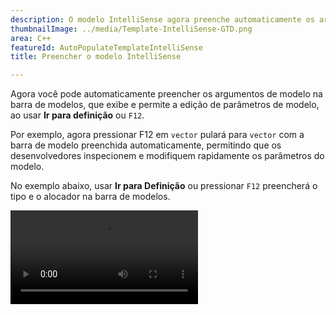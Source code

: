 ```yaml
---
description: O modelo IntelliSense agora preenche automaticamente os argumentos de modelo usando Ir para Definição (F12).
thumbnailImage: ../media/Template-IntelliSense-GTD.png
area: C++
featureId: AutoPopulateTemplateIntelliSense
title: Preencher o modelo IntelliSense

---
```



Agora você pode automaticamente preencher os argumentos de modelo na barra de modelos, que exibe e permite a edição de parâmetros de modelo, ao usar **Ir para definição** ou `F12`.

Por exemplo, agora pressionar F12 em `vector` pulará para `vector` com a barra de modelo preenchida automaticamente, permitindo que os desenvolvedores inspecionem e modifiquem rapidamente os parâmetros do modelo.

No exemplo abaixo, usar **Ir para Definição** ou pressionar `F12` preencherá o tipo e o alocador na barra de modelos.

![Preencher automaticamente o modelo IntelliSense](../media/Template-IntelliSense-GTD.mp4)
